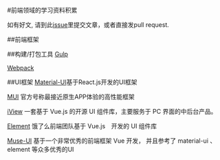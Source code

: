 #前端领域的学习资料积累

如有好文, 请到此[issue](https://github.com/birdy0815/front/issues)里提交文章，或者直接发pull request.

##前端框架

##构建/打包工具
[Gulp](https://github.com/birdy0815/front/blob/master/Gulp.md)

[Webpack](https://github.com/birdy0815/front/blob/master/Webpack.md)

##UI框架
[Material-UI](http://www.material-ui.com/)基于React.js开发的UI框架

[MUI](http://dev.dcloud.net.cn/mui/ui/)
官方号称最接近原生APP体验的高性能框架

[iView](https://www.iviewui.com/docs/guide/introduce)
一套基于 Vue.js 的开源 UI 组件库，主要服务于 PC 界面的中后台产品。

[Element](http://element.eleme.io/#/zh-CN/component/installation)
饿了么前端团队基于 Vue.js　开发的 UI 组件库

[Muse-UI](https://museui.github.io)
基于一个非常优秀的前端框架 Vue 开发， 并且参考了 material-ui 、 element 等众多优秀的UI


